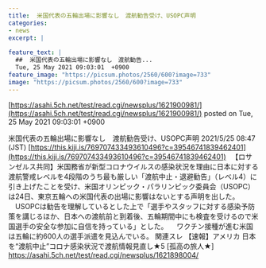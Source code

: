 ```yaml
---
title:  米国代表の五輪出場に影響なし　渡航勧告受け、USOPC声明  
categories:
- news
excerpt: |
  
feature_text: |
  ##  米国代表の五輪出場に影響なし　渡航勧告...
  Tue, 25 May 2021 09:03:01  +0900
feature_image: "https://picsum.photos/2560/600?image=733"
image: "https://picsum.photos/2560/600?image=733"
---
```


[https://asahi.5ch.net/test/read.cgi/newsplus/1621900981/](https://asahi.5ch.net/test/read.cgi/newsplus/1621900981/)
posted on Tue, 25 May 2021 09:03:01  +0900

<!--more-->

米国代表の五輪出場に影響なし　渡航勧告受け、USOPC声明 2021/5/25 08:47 (JST) [https://this.kiji.is/769707433493610496?c=39546741839462401](https://this.kiji.is/769707433493610496?c=39546741839462401) 　【ロサンゼルス共同】米国務省が新型コロナウイルスの感染状況を理由に日本に対する渡航警戒レベルを4段階のうち最も厳しい「渡航中止・退避勧告」（レベル4）に引き上げたことを受け、米国オリンピック・パラリンピック委員会（USOPC）は24日、東京五輪への米国代表の出場に影響はないとする声明を出した。 　USOPCは勧告を理解しているとした上で「選手やスタッフに対する感染予防策を講じるほか、日本への渡航前と到着後、五輪期間中にも検査を受けるので米国選手の安全な参加に自信を持っている」とした。 　ワクチン接種が進む米国は五輪に約600人の選手派遣を見込んでいる。 関連スレ 【速報】アメリカ 日本を“渡航中止”コロナ感染状況で渡航情報見直し★5 [孤高の旅人★] https://asahi.5ch.net/test/read.cgi/newsplus/1621898004/
